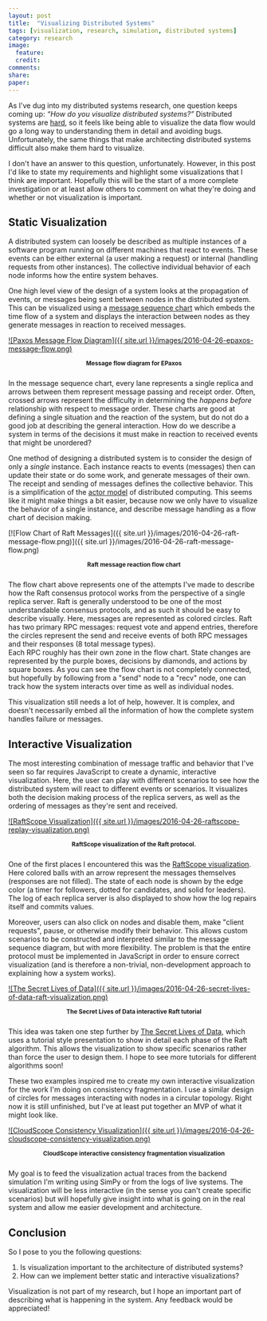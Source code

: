 ```yaml
---
layout: post
title:  "Visualizing Distributed Systems"
tags: [visualization, research, simulation, distributed systems]
category: research
image:
  feature:
  credit:
comments:
share:
paper:
---
```


As I've dug into my distributed systems research, one question keeps coming up:
_&ldquo;How do you visualize distributed systems?&rdquo;_ Distributed systems are [hard](https://www.somethingsimilar.com/2013/01/14/notes-on-distributed-systems-for-young-bloods/), so it feels like being able to visualize the data flow would go a long way to understanding them in detail and avoiding bugs. Unfortunately, the same things that make architecting distributed systems difficult also make them hard to visualize.

I don't have an answer to this question, unfortunately. However, in this post I'd like to state my requirements and highlight some visualizations that I think are important. Hopefully this will be the start of a more complete investigation or at least allow others to comment on what they're doing and whether or not visualization is important.

## Static Visualization

A distributed system can loosely be described as multiple instances of a software program running on different machines that react to events. These events can be either external (a user making a request) or internal (handling requests from other instances). The collective individual behavior of each node informs how the entire system behaves.

One high level view of the design of a system looks at the propagation of events, or messages being sent between nodes in the distributed system. This can be visualized using a [message sequence chart](https://en.wikipedia.org/wiki/Message_sequence_chart) which embeds the time flow of a system and displays the interaction between nodes as they generate messages in reaction to received messages.

[![Paxos Message Flow Diagram]({{ site.url }}/images/2016-04-26-epaxos-message-flow.png)](https://www.cs.cmu.edu/~dga/papers/epaxos-sosp2013.pdf)

<p style="text-align: center; font-weight: bold; padding-bottom:10px"><small>Message flow diagram for EPaxos</small></p>

In the message sequence chart, every lane represents a single replica and arrows between them represent message passing and receipt order. Often, crossed arrows represent the difficulty in determining the _happens before_ relationship with respect to message order. These charts are good at defining a single situation and the reaction of the system, but do not do a good job at describing the general interaction. How do we describe a system in terms of the decisions it must make in reaction to received events that might be unordered?

One method of designing a distributed system is to consider the design of only a _single_ instance. Each instance reacts to events (messages) then can update their state or do some work, and generate messages of their own. The receipt and sending of messages defines the collective behavior. This is a simplification of the [actor model](https://en.wikipedia.org/wiki/Actor_model) of distributed computing. This seems like it might make things a bit easier, because now we only have to visualize the behavior of a single instance, and describe message handling as a flow chart of decision making.

[![Flow Chart of Raft Messages]({{ site.url }}/images/2016-04-26-raft-message-flow.png)]({{ site.url }}/images/2016-04-26-raft-message-flow.png)

<p style="text-align: center; font-weight: bold; padding-bottom:10px"><small>Raft message reaction flow chart</small></p>

The flow chart above represents one of the attempts I've made to describe how the Raft consensus protocol works from the perspective of a single replica server. Raft is generally understood to be one of the most understandable consensus protocols, and as such it should be easy to describe visually. Here, messages are represented as colored circles. Raft has two primary RPC messages: request vote and append entries, therefore the circles represent the send and receive events of both RPC messages and their responses (8 total message types).  
Each RPC roughly has their own zone in the flow chart. State changes are represented by the purple boxes, decisions by diamonds, and actions by square boxes. As you can see the flow chart is not completely connected, but hopefully by following from a "send" node to a "recv" node, one can track how the system interacts over time as well as individual nodes.

This visualization still needs a lot of help, however. It is complex, and doesn't necessarily embed all the information of how the complete system handles failure or messages.

## Interactive Visualization

The most interesting combination of message traffic and behavior that I've seen so far requires JavaScript to create a dynamic, interactive visualization. Here, the user can play with different scenarios to see how the distributed system will react to different events or scenarios. It visualizes both the decision making process of the replica servers, as well as the ordering of messages as they're sent and received.

[![RaftScope Visualization]({{ site.url }}/images/2016-04-26-raftscope-replay-visualization.png)](https://raft.github.io/)

<p style="text-align: center; font-weight: bold; padding-bottom:10px"><small>RaftScope visualization of the Raft protocol.</small></p>

One of the first places I encountered this was the [RaftScope visualization](https://raft.github.io/). Here colored balls with an arrow represent the messages themselves (responses are not filled). The state of each node is shown by the edge color (a timer for followers, dotted for candidates, and solid for leaders). The log of each replica server is also displayed to show how the log repairs itself and commits values.

Moreover, users can also click on nodes and disable them, make "client requests", pause, or otherwise modify their behavior. This allows custom scenarios to be constructed and interpreted similar to the message sequence diagram, but with more flexibility. The problem is that the entire protocol must be implemented in JavaScript in order to ensure correct visualization (and is therefore a non-trivial, non-development approach to explaining how a system works).

[![The Secret Lives of Data]({{ site.url }}/images/2016-04-26-secret-lives-of-data-raft-visualization.png)](http://thesecretlivesofdata.com/raft/)

<p style="text-align: center; font-weight: bold; padding-bottom:10px"><small>The Secret Lives of Data interactive Raft tutorial</small></p>

This idea was taken one step further by [The Secret Lives of Data](http://thesecretlivesofdata.com/raft/), which uses a tutorial style presentation to show in detail each phase of the Raft algorithm. This allows the visualization to show specific scenarios rather than force the user to design them. I hope to see more tutorials for different algorithms soon!

These two examples inspired me to create my own interactive visualization for the work I'm doing on consistency fragmentation. I use a similar design of circles for messages interacting with nodes in a circular topology. Right now it is still unfinished, but I've at least put together an MVP of what it might look like.

[![CloudScope Consistency Visualization]({{ site.url }}/images/2016-04-26-cloudscope-consistency-visualization.png)
](http://bbengfort.github.io/cloudscope/)

<p style="text-align: center; font-weight: bold; padding-bottom:10px"><small>CloudScope interactive consistency fragmentation visualization</small></p>

My goal is to feed the visualization actual traces from the backend simulation I'm writing using SimPy or from the logs of live systems. The visualization will be less interactive (in the sense you can't create specific scenarios) but will hopefully give insight into what is going on in the real system and allow me easier development and architecture.

## Conclusion

So I pose to you the following questions:

1. Is visualization important to the architecture of distributed systems?
2. How can we implement better static and interactive visualizations?

Visualization is not part of my research, but I hope an important part of describing what is happening in the system. Any feedback would be appreciated!
